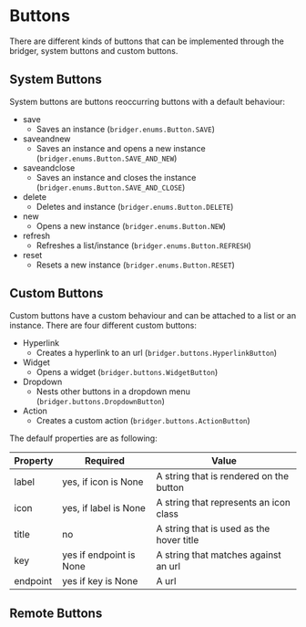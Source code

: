 # Buttons

There are different kinds of buttons that can be implemented through the bridger, system buttons and custom buttons.

## System Buttons

System buttons are buttons reoccurring buttons with a default behaviour:

* save
    * Saves an instance (`bridger.enums.Button.SAVE`)
* saveandnew
    * Saves an instance and opens a new instance (`bridger.enums.Button.SAVE_AND_NEW`)
* saveandclose
    * Saves an instance and closes the instance (`bridger.enums.Button.SAVE_AND_CLOSE`)
* delete
    * Deletes and instance (`bridger.enums.Button.DELETE`)
* new
    * Opens a new instance (`bridger.enums.Button.NEW`)
* refresh
    * Refreshes a list/instance (`bridger.enums.Button.REFRESH`)
* reset
    * Resets a new instance (`bridger.enums.Button.RESET`)

## Custom Buttons

Custom buttons have a custom behaviour and can be attached to a list or an instance. There are four different custom buttons:

* Hyperlink
    * Creates a hyperlink to an url (`bridger.buttons.HyperlinkButton`)
* Widget
    * Opens a widget (`bridger.buttons.WidgetButton`)
* Dropdown
    * Nests other buttons in a dropdown menu (`bridger.buttons.DropdownButton`)
* Action
    * Creates a custom action (`bridger.buttons.ActionButton`)

The defaulf properties are as following:

| Property | Required                | Value                                    |
|----------|-------------------------|------------------------------------------|
| label    | yes, if icon is None    | A string that is rendered on the button  |
| icon     | yes, if label is None   | A string that represents an icon class   |
| title    | no                      | A string that is used as the hover title |
| key      | yes if endpoint is None | A string that matches against an url     |
| endpoint | yes if key is None      | A url                                    |

## Remote Buttons

<Placeholder>